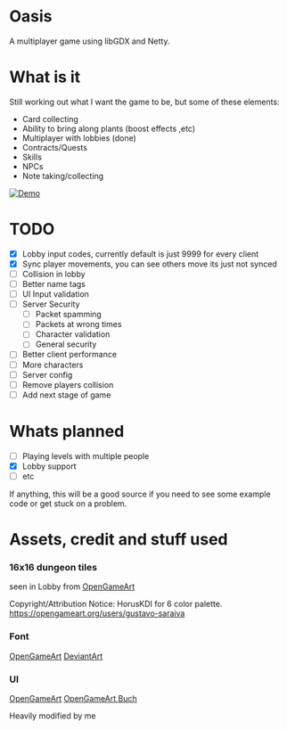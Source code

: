 # Oasis
A multiplayer game using libGDX and Netty.

# What is it
Still working out what I want the game to be, but some of these elements:

- Card collecting
- Ability to bring along plants (boost effects ,etc)
- Multiplayer with lobbies (done)
- Contracts/Quests
- Skills
- NPCs
- Note taking/collecting

[![Demo](http://img.youtube.com/vi/rhNCpIIdMwg/0.jpg)](http://www.youtube.com/watch?v=rhNCpIIdMwg "Multiplayer Game Demo")
  
# TODO

- [x] Lobby input codes, currently default is just 9999 for every client
- [x] Sync player movements, you can see others move its just not synced
- [ ] Collision in lobby
- [ ] Better name tags
- [ ] UI Input validation
- [ ] Server Security
  - [ ] Packet spamming
  - [ ] Packets at wrong times
  - [ ] Character validation
  - [ ] General security
- [ ] Better client performance
- [ ] More characters
- [ ] Server config
- [ ] Remove players collision
- [ ] Add next stage of game
  
# Whats planned
 - [ ] Playing levels with multiple people
 - [x] Lobby support
 - [ ] etc

If anything, this will be a good source if you need to see some example code or get stuck on a problem.

# Assets, credit and stuff used
### 16x16 dungeon tiles 
seen in Lobby from [OpenGameArt](https://opengameart.org/content/dungeon-tileset-16x16-in-6-color)

Copyright/Attribution Notice: 
HorusKDI for 6 color palette.
https://opengameart.org/users/gustavo-saraiva

### Font
[OpenGameArt](https://opengameart.org/content/pixel-fonts-by-pix3m)
[DeviantArt](http://pix3m.deviantart.com/art/Bitmap-font-Alagard-381110713)

### UI
[OpenGameArt](https://opengameart.org/content/sci-fi-user-interface-elements)
[OpenGameArt Buch](https://opengameart.org/users/buch)

Heavily modified by me 
